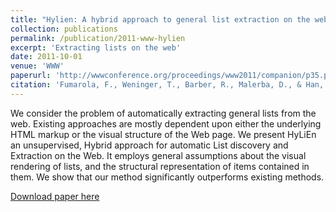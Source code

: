 ```yaml
---
title: "Hylien: A hybrid approach to general list extraction on the web"
collection: publications
permalink: /publication/2011-www-hylien
excerpt: 'Extracting lists on the web'
date: 2011-10-01
venue: 'WWW'
paperurl: 'http://wwwconference.org/proceedings/www2011/companion/p35.pdf'
citation: 'Fumarola, F., Weninger, T., Barber, R., Malerba, D., & Han, J. (2011, March). Hylien: A hybrid approach to general list extraction on the web. In Proceedings of the 20th international conference companion on World wide web (pp. 35-36). ACM.'
---
```

We consider the problem of automatically extracting general lists from the web. Existing approaches are mostly dependent upon either the underlying HTML markup or the visual structure of the Web page. We present HyLiEn an unsupervised, Hybrid approach for automatic List discovery and Extraction on the Web. It employs general assumptions about the visual rendering of lists, and the structural representation of items contained in them. We show that our method significantly outperforms existing methods.

[Download paper here](https://pdfs.semanticscholar.org/10f2/72220cbca311c8379a72f9d5ba387b18c437.pdf)

